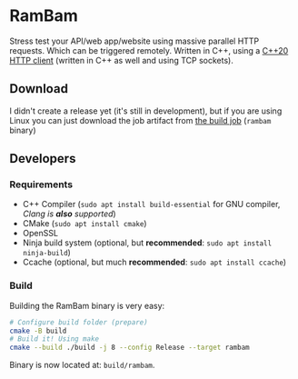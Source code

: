 # RamBam

Stress test your API/web app/website using massive parallel HTTP requests. Which can be triggered remotely.
Written in C++, using a [C++20 HTTP client](https://github.com/avocadoboi/cpp20-http-client) (written in C++ as well and using TCP sockets).

## Download

I didn't create a release yet (it's still in development), but if you are using Linux you can just download the job artifact from [the build job](https://gitlab.melroy.org/melroy/rambam/-/pipelines/latest) (`rambam` binary)

## Developers

### Requirements

- C++ Compiler (`sudo apt install build-essential` for GNU compiler, _Clang is **also** supported_)
- CMake (`sudo apt install cmake`)
- OpenSSL
- Ninja build system (optional, but **recommended**: `sudo apt install ninja-build`)
- Ccache (optional, but much **recommended**: `sudo apt install ccache`)

### Build

Building the RamBam binary is very easy:

```bash
# Configure build folder (prepare)
cmake -B build
# Build it! Using make
cmake --build ./build -j 8 --config Release --target rambam
```

Binary is now located at: `build/rambam`.
